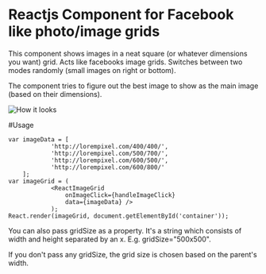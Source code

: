 Reactjs Component for Facebook like photo/image grids
=====================================================

This component shows images in a neat square (or whatever dimensions you want) grid. Acts like facebooks image grids. Switches between two modes randomly (small images on right or bottom).

The component tries to figure out the best image to show as the main image (based on their dimensions).

![How it looks](https://farm8.staticflickr.com/7484/15736005117_57154548cc.jpg "How it looks")

#Usage
```
var imageData = [
            'http://lorempixel.com/400/400/',
            'http://lorempixel.com/500/700/',
            'http://lorempixel.com/600/500/',
            'http://lorempixel.com/600/800/'
    ];
var imageGrid = (
            <ReactImageGrid
                onImageClick={handleImageClick}
                data={imageData} />
            );
React.render(imageGrid, document.getElementById('container'));
```

You can also pass gridSize as a property. It's a string which consists of width and height separated by an x. E.g. gridSize="500x500".

If you don't pass any gridSize, the grid size is chosen based on the parent's width.
